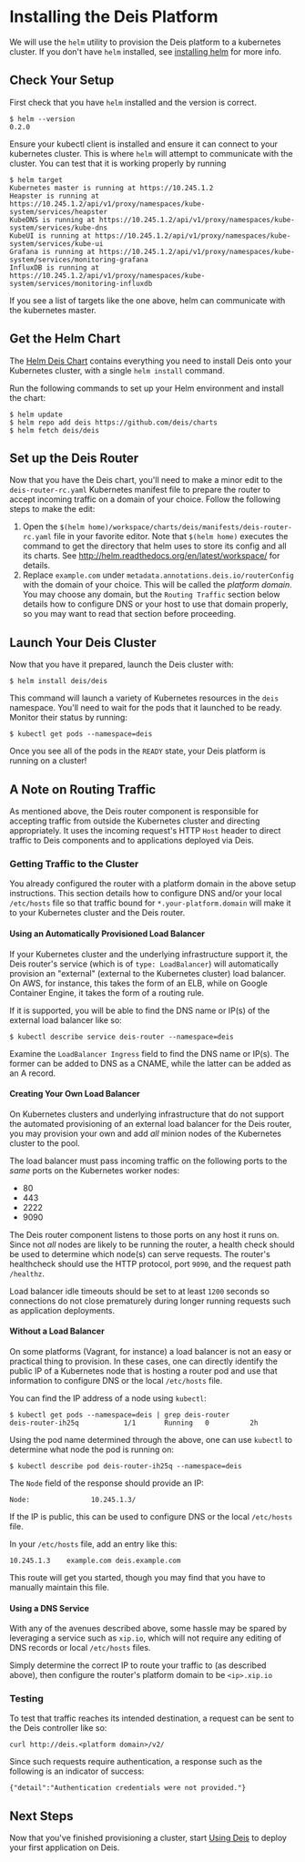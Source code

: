 # Installing the Deis Platform

We will use the `helm` utility to provision the Deis platform to a kubernetes cluster. If you don't
have `helm` installed, see [installing helm][helm] for more info.

## Check Your Setup

First check that you have `helm` installed and the version is correct.

    $ helm --version
    0.2.0

Ensure your kubectl client is installed and ensure it can connect to your kubernetes cluster. This
is where `helm` will attempt to communicate with the cluster. You can test that it is working
properly by running

    $ helm target
    Kubernetes master is running at https://10.245.1.2
    Heapster is running at https://10.245.1.2/api/v1/proxy/namespaces/kube-system/services/heapster
    KubeDNS is running at https://10.245.1.2/api/v1/proxy/namespaces/kube-system/services/kube-dns
    KubeUI is running at https://10.245.1.2/api/v1/proxy/namespaces/kube-system/services/kube-ui
    Grafana is running at https://10.245.1.2/api/v1/proxy/namespaces/kube-system/services/monitoring-grafana
    InfluxDB is running at https://10.245.1.2/api/v1/proxy/namespaces/kube-system/services/monitoring-influxdb

If you see a list of targets like the one above, helm can communicate with the kubernetes master.

## Get the Helm Chart

The [Helm Deis Chart](https://github.com/deis/charts) contains everything you
need to install Deis onto your Kubernetes cluster, with a single `helm install` command.

Run the following commands to set up your Helm environment and install the chart:

```
$ helm update
$ helm repo add deis https://github.com/deis/charts
$ helm fetch deis/deis
```

## Set up the Deis Router

Now that you have the Deis chart, you'll need to make a minor edit to the
`deis-router-rc.yaml` Kubernetes manifest file to prepare the router to accept
incoming traffic on a domain of your choice. Follow the following steps to make
the edit:

1. Open the `$(helm home)/workspace/charts/deis/manifests/deis-router-rc.yaml`
file in your favorite editor. Note that `$(helm home)` executes the command to get
the directory that helm uses to store its config and all its charts. See
http://helm.readthedocs.org/en/latest/workspace/ for details.
2. Replace `example.com` under `metadata.annotations.deis.io/routerConfig` with
the domain of your choice. This will be called the _platform domain_. You may choose
any domain, but the `Routing Traffic` section below details how to configure DNS or your
host to use that domain properly, so you may want to read that section before proceeding.

## Launch Your Deis Cluster

Now that you have it prepared, launch the Deis cluster with:

```
$ helm install deis/deis
```

This command will launch a variety of Kubernetes resources in the `deis` namespace.
You'll need to wait for the pods that it launched to be ready. Monitor their status
by running:

```
$ kubectl get pods --namespace=deis
```

Once you see all of the pods in the `READY` state, your Deis platform is running on a cluster!

## A Note on Routing Traffic

As mentioned above, the Deis router component is responsible for accepting traffic
from outside the Kubernetes cluster and directing appropriately. It uses the
incoming request's HTTP `Host` header to direct traffic to Deis components and
to applications deployed via Deis.

### Getting Traffic to the Cluster

You already configured the router with a platform domain in the above setup instructions.
This section details how to configure DNS and/or your local `/etc/hosts` file so that
traffic bound for `*.your-platform.domain` will make it to your Kubernetes cluster
and the Deis router.

#### Using an Automatically Provisioned Load Balancer

If your Kubernetes cluster and the underlying infrastructure
support it, the Deis router's service (which is of `type:
LoadBalancer`) will automatically provision an "external"
(external to the Kubernetes cluster) load balancer.  On AWS,
for instance, this takes the form of an ELB, while on Google
Container Engine, it takes the form of a routing rule.

If it is supported, you will be able to find the DNS name or
IP(s) of the external load balancer like so:

```
$ kubectl describe service deis-router --namespace=deis
```

Examine the `LoadBalancer Ingress` field to find the DNS
name or IP(s).  The former can be added to DNS as a CNAME,
while the latter can be added as an A record.

#### Creating Your Own Load Balancer

On Kubernetes clusters and underlying infrastructure that
do not support the automated provisioning of an external
load balancer for the Deis router, you may provision your
own and add _all_ minion nodes of the Kubernetes cluster to
the pool.

The load balancer must pass incoming traffic on the
following ports to the _same_ ports on the Kubernetes
worker nodes:

* 80
* 443
* 2222
* 9090

The Deis router component listens to those ports on any
host it runs on.  Since not _all_ nodes are likely to
be running the router, a health check should be used to
determine which node(s) can serve requests.  The router's
healthcheck should use the HTTP protocol, port `9090`, and
the request path `/healthz`.

Load balancer idle timeouts should be set to at least `1200`
seconds so connections do not close prematurely during longer
running requests such as application deployments.

#### Without a Load Balancer

On some platforms (Vagrant, for instance) a load balancer is
not an easy or practical thing to provision.  In these cases,
one can directly identify the public IP of a Kubernetes node
that is hosting a router pod and use that information to
configure DNS or the local `/etc/hosts` file.

You can find the IP address of a node using `kubectl`:

```
$ kubectl get pods --namespace=deis | grep deis-router
deis-router-ih25q           1/1       Running   0          2h
```

Using the pod name determined through the above, one can
use `kubectl` to determine what node the pod is running on:

```
$ kubectl describe pod deis-router-ih25q --namespace=deis
```

The `Node` field of the response should provide an IP:

```
Node:				10.245.1.3/
```

If the IP is public, this can be used to configure DNS or the
local `/etc/hosts` file.

In your `/etc/hosts` file, add an entry like this:

```
10.245.1.3    example.com deis.example.com
```

This route will get you started, though you may find that you have to
manually maintain this file.

#### Using a DNS Service

With any of the avenues described above, some hassle may be spared by
leveraging a service such as `xip.io`, which will not require any
editing of DNS records or local `/etc/hosts` files.

Simply determine the correct IP to route your traffic to (as described
above), then configure the router's platform domain to be `<ip>.xip.io`

### Testing

To test that traffic reaches its intended destination, a request can be
sent to the Deis controller like so:

```
curl http://deis.<platform domain>/v2/
```

Since such requests require authentication, a response such as
the following is an indicator of success:

```
{"detail":"Authentication credentials were not provided."}
```

## Next Steps

Now that you've finished provisioning a cluster, start [Using Deis][] to deploy your first
application on Deis.

[helm]: http://helm.sh
[using deis]: ../using-deis/deploying-an-application.md
[configure dns]: ../managing-deis/configuring-dns.md
